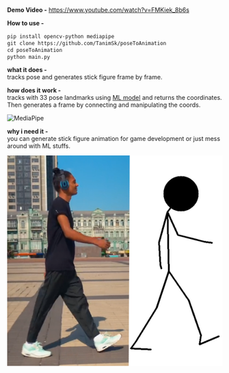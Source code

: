 **Demo Video -**
https://www.youtube.com/watch?v=FMKiek_8b6s

**How to use -**

    pip install opencv-python mediapipe
    git clone https://github.com/TanimSk/poseToAnimation
    cd poseToAnimation
    python main.py

**what it does -**  
tracks pose and generates stick figure frame by frame.

**how does it work -**  
tracks with 33 pose landmarks using [ML model](https://github.com/google-research/google-research/tree/master/ghum) and returns the coordinates. Then generates a frame by connecting and manipulating the coords.

![MediaPipe](https://developers.google.com/static/mediapipe/images/solutions/pose_landmarks_index.png)

**why i need it -**  
you can generate stick figure animation for game development or just mess around with ML stuffs.

![Demo](https://github.com/TanimSk/poseToAnimation/blob/main/demo.png)
